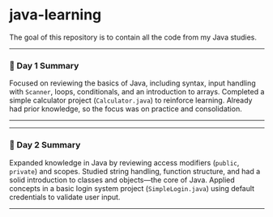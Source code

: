 # java-learning
The goal of this repository is to contain all the code from my Java studies.

---

### 📘 Day 1 Summary

Focused on reviewing the basics of Java, including syntax, input handling with `Scanner`, loops, conditionals, and an introduction to arrays. Completed a simple calculator project (`Calculator.java`) to reinforce learning. Already had prior knowledge, so the focus was on practice and consolidation.

---

---

### 📘 Day 2 Summary

Expanded knowledge in Java by reviewing access modifiers (`public`, `private`) and scopes. Studied string handling, function structure, and had a solid introduction to classes and objects—the core of Java. Applied concepts in a basic login system project (`SimpleLogin.java`) using default credentials to validate user input.

---
